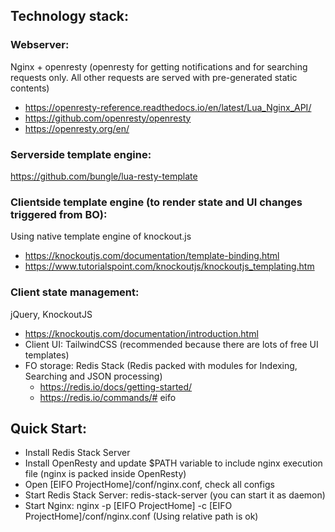 ## Technology stack:
### Webserver: 
Nginx + openresty (openresty for getting notifications and for searching requests only. All other requests are served with pre-generated static contents)
- https://openresty-reference.readthedocs.io/en/latest/Lua_Nginx_API/
- https://github.com/openresty/openresty
- https://openresty.org/en/
### Serverside template engine: 
https://github.com/bungle/lua-resty-template
### Clientside template engine (to render state and UI changes triggered from BO): 
Using native template engine of knockout.js
- https://knockoutjs.com/documentation/template-binding.html
- https://www.tutorialspoint.com/knockoutjs/knockoutjs_templating.htm
### Client state management: 
jQuery, KnockoutJS 
- https://knockoutjs.com/documentation/introduction.html
- Client UI: TailwindCSS (recommended because there are lots of free UI templates)
- FO storage: Redis Stack (Redis packed with modules for Indexing, Searching and JSON processing)
  - https://redis.io/docs/getting-started/
  - https://redis.io/commands/# eifo


## Quick Start:
+ Install Redis Stack Server
+ Install OpenResty and update $PATH variable to include nginx execution file (nginx is packed inside OpenResty)
+ Open [EIFO ProjectHome]/conf/nginx.conf, check all configs
+ Start Redis Stack Server: redis-stack-server (you can start it as daemon)
+ Start Nginx: nginx -p [EIFO ProjectHome] -c [EIFO ProjectHome]/conf/nginx.conf (Using relative path is ok)
